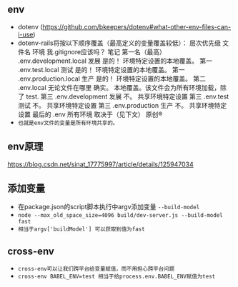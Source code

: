 ## env
* dotenv (https://github.com/bkeepers/dotenv#what-other-env-files-can-i-use)
* dotenv-rails将按以下顺序覆盖（最高定义的变量覆盖较低）：
  层次优先级	文件名	环境	我.gitignore应该吗？	笔记
  第一名（最高）	.env.development.local	发展	是的！	环境特定设置的本地覆盖。
  第一	.env.test.local	测试	是的！	环境特定设置的本地覆盖。
  第一	.env.production.local	生产	是的！	环境特定设置的本地覆盖。
  第二	.env.local	无论文件在哪里	确实。	本地覆盖。该文件会为所有环境加载，除了 test.
  第三	.env.development	发展	不。	共享环境特定设置
  第三	.env.test	测试	不。	共享环境特定设置
  第三	.env.production	生产	不。	共享环境特定设置
  最后的	.env	所有环境	取决于（见下文）	原创®
* `也就是env文件的变量是所有环境共享的。`

## env原理
https://blog.csdn.net/sinat_17775997/article/details/125947034

## 添加变量
* 在package.json的script脚本执行中argv添加变量 `--build-model`
* `node --max_old_space_size=4096 build/dev-server.js --build-model fast`
* `相当于argv['buildModel'] 可以获取到值为fast`

## cross-env
* `cross-env可以让我们跨平台给变量赋值，而不用担心跨平台问题`
* `cross-env BABEL_ENV=test 相当于给process.env.BABEL_ENV赋值为test`

